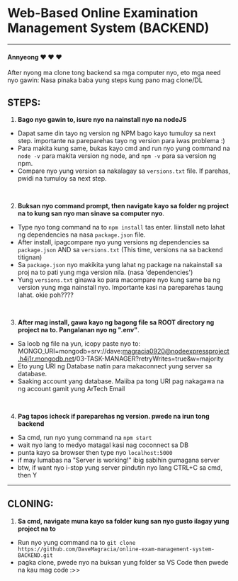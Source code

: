 # Web-Based Online Examination Management System (BACKEND)
------------
#### Annyeong :heart: :heart: :heart:

After nyong ma clone tong backend sa mga computer nyo, eto mga need nyo gawin:
Nasa pinaka baba yung steps kung pano mag clone/DL

## STEPS:

1. **Bago nyo gawin to, isure nyo na nainstall nyo na nodeJS**
- Dapat same din tayo ng version ng NPM bago kayo tumuloy sa next step. importante na pareparehas tayo ng version para iwas problema :)
- Para makita kung same, bukas kayo cmd and run nyo yung command na `node -v` para makita version ng node, and `npm -v` para sa version ng npm.
- Compare nyo yung version sa nakalagay sa `versions.txt` file. If parehas, pwidi na tumuloy sa next step.

&nbsp;

2. **Buksan nyo command prompt, then navigate kayo sa folder ng project na to kung san nyo man sinave sa computer nyo**.
- Type nyo tong command na to `npm install` tas enter. Iiinstall neto lahat ng dependencies na nasa `package.json` file.
- After install, ipagcompare nyo yung versions ng dependencies sa `package.json` AND sa `versions.txt` (This time, versions na sa backend titignan)
- Sa `package.json` nyo makikita yung lahat ng package na nakainstall sa proj na to pati yung mga version nila. (nasa 'dependencies')
- Yung `versions.txt` ginawa ko para macompare nyo kung same ba ng version yung mga nainstall nyo. Importante kasi na pareparehas taung lahat. okie poh????

&nbsp;

3. **After mag install, gawa kayo ng bagong file sa ROOT directory ng project na to. Pangalanan nyo ng ".env"**.
- Sa loob ng file na yun, icopy paste nyo to:
MONGO_URI=mongodb+srv://dave:magracia0920@nodeexpressproject.h4j1r.mongodb.net/03-TASK-MANAGER?retryWrites=true&w=majority
- Eto yung URI ng Database natin para makaconnect yung server sa database.
- Saaking account yang database. Maiiba pa tong URI pag nakagawa na ng account gamit yung ArTech Email

&nbsp;

4. **Pag tapos icheck if pareparehas ng version. pwede na irun tong backend**
- Sa cmd, run nyo yung command na `npm start`
- wait nyo lang to medyo matagal kasi nag coconnect sa DB
- punta kayo sa browser then type nyo `localhost:5000`
- if may lumabas na "Server is working!" ibig sabihin gumagana server
- btw, if want nyo i-stop yung server pindutin nyo lang CTRL+C sa cmd, then Y

------------

## CLONING:
1. **Sa cmd, navigate muna kayo sa folder kung san nyo gusto ilagay yung project na to**
- Run nyo yung command na to `git clone https://github.com/DaveMagracia/online-exam-management-system-BACKEND.git`
- pagka clone, pwede nyo na buksan yung folder sa VS Code then pwede na kau mag code :>>